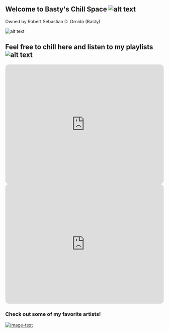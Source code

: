 ## Welcome to Basty's Chill Space   ![alt text](https://media.giphy.com/media/UaoxTrl8z1wre/giphy.gif)
Owned by Robert Sebastian D. Ornido (Basty)

![alt text](https://media.giphy.com/media/J5WxSrLAlcbS2afF8i/giphy.gif)



## Feel free to chill here and listen to my playlists ![alt text](https://media.giphy.com/media/uXZOSmv0glEDpG26VC/giphy.gif)

<iframe style="border-radius:12px" src="https://open.spotify.com/embed/playlist/3S1QDInnDh7MSLnhlAopVL?utm_source=generator" width="100%" height="380" frameBorder="0" allowfullscreen="" allow="autoplay; clipboard-write; encrypted-media; fullscreen; picture-in-picture"></iframe>



<iframe style="border-radius:12px" src="https://open.spotify.com/embed/playlist/7eXMUw30CSJBt5yCDPqaiD?utm_source=generator" width="100%" height="380" frameBorder="0" allowfullscreen="" allow="autoplay; clipboard-write; encrypted-media; fullscreen; picture-in-picture"></iframe>



### Check out some of my favorite artists!


[![image-text](https://i.pinimg.com/550x/60/1a/f8/601af86a5840fd0f36cf2e5acf756f70.jpg)](https://open.spotify.com/artist/7n2Ycct7Beij7Dj7meI4X0?si=9cdc817add314c0c)
